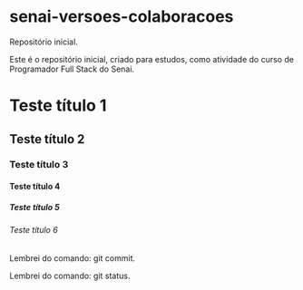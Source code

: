 # senai-versoes-colaboracoes

<p>Repositório inicial.<p>
<p>Este é o repositório inicial, criado para estudos, como atividade do curso de Programador Full Stack do Senai.<p>

# Teste título 1
## Teste título 2
### Teste título 3
#### Teste título 4
##### Teste título 5
###### Teste título 6

<p>Lembrei do comando: git commit.<p>
<p>Lembrei do comando: git status.<p>
